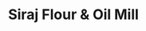 ---
title: "Siraj Flour & Oil Mill"
url: /mannamangalam-thrissur/siraj-flour-and-oil-mill/
shop: shop
---